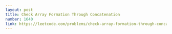 ```yaml
---
layout: post
title: Check Array Formation Through Concatenation
number: 1640
link: https://leetcode.com/problems/check-array-formation-through-concatenation
---
```

